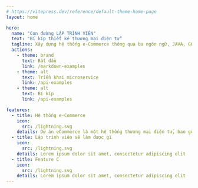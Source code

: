 ```yaml
---
# https://vitepress.dev/reference/default-theme-home-page
layout: home

hero:
  name: "Con đường LẬP TRÌNH VIÊN"
  text: "Bí kíp thiết kế thương mại điện tử"
  tagline: Xây dựng hệ thống e-Commerce thông qua ba ngôn ngữ, JAVA, GO, NODE.js và nhiều stacks công nghệ khác như AWS, Elasticsearch, RabbitMQ, Kafka, Nginx, Redis...
  actions:
    - theme: brand
      text: Bắt đầu
      link: /markdown-examples
    - theme: alt
      text: Triển khai microservice
      link: /api-examples
    - theme: alt
      text: Bí kíp
      link: /api-examples

features:
  - title: Hệ thống e-Commerce
    icon:
      src: /lightning.svg
    details: Dự án eCommerce là một hệ thống thương mại điện tử, bao gồm hệ thống eCommerce frontEnd và Backend. Nó được triển khai dựa trên ba ngôn ngữ chính là JAVA, GO, NODE.js và được triển khai bằng cách sử dụng công cụ chứa Docker. 
  - title: Lập trình viên sẽ làm được gì
    icon:
      src: /lightning.svg
    details: Lorem ipsum dolor sit amet, consectetur adipiscing elit
  - title: Feature C
    icon:
      src: /lightning.svg
    details: Lorem ipsum dolor sit amet, consectetur adipiscing elit
---
```


